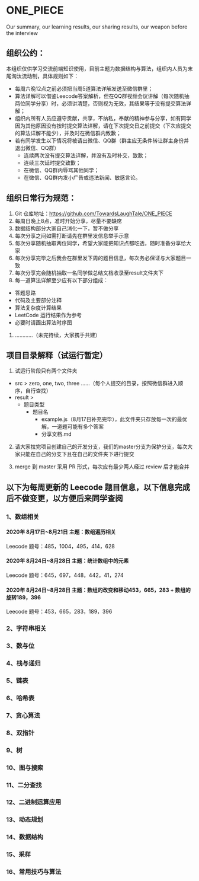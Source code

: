 # ONE_PIECE
Our summary, our learning results, our sharing results, our weapon before the interview

## 组织公约：
本组织仅供学习交流前端知识使用，目前主题为数据结构与算法，组织内人员为末尾淘汰流动制，具体规则如下：
* 每周六晚12点之前必须把当周5道算法详解发送至微信群里；
* 算法详解可以借鉴Leecode答案解析，但在QQ群视频会议讲解（每次随机抽两位同学分享）时，必须讲清楚，否则视为无效，其结果等于没有提交算法详解；
* 组织内所有人员应遵守贡献，共享，不纳私，奉献的精神参与分享，如有同学因为其他原因没有按时提交算法详解，请在下次提交日之前提交（下次应提交的算法详解不能少），并及时在微信群内致歉；
* 若有同学发生以下情况将被请出微信、QQ群（群主应无条件转让群主身份并退出微信、QQ群）
  * 连续两次没有提交算法详解，并没有及时补交，致歉；
  * 连续三次延时提交致歉；
  * 在微信、QQ群内辱骂其他同学；
  * 在微信、QQ群内发小广告或违法新闻、敏感言论。

## 组织日常行为规范：
1. Git 仓库地址：https://github.com/TowardsLaughTale/ONE_PIECE
2. 每周日晚上8点，准时开始分享，尽量不要缺席
3. 数据结构部分大家自己消化一下，暂不做分享
4. 每次分享之间如需打断请先在群里发信息举手示意
5. 每次分享随机抽取两位同学，希望大家能把知识点都吃透，随时准备分享给大家
6. 每次分享完毕之后我会在群里发下周的题目信息，每次务必保证与大家题目一致
7. 每次分享完会随机抽取一名同学做总结文档收录至result文件夹下
8. 每一道算法详解至少应有以下部分组成：
* 答题思路
* 代码及主要部分注释
* 算法复杂度计算结果
* LeetCode 运行结果作为参考
* 必要时请画出算法时序图
1. …………（未完待续，大家携手共建）

## 项目目录解释（试运行暂定）
1. 试运行阶段只有两个文件夹
* src > zero, one, two, three ……（每个人提交的目录，按照微信群进入顺序，自行查找）
* result > 
  * 题目类型
    * 题目名
      * example.js（8月17日补充完毕），此文件夹只存放每一次的最优解，一道题可能有多个答案 
      * 分享文档.md
2. 请大家拉完项目创建自己的开发分支，我们的master分支为保护分支，每次大家只能在自己的分支下且在自己的文件夹下进行提交

3. merge 到 master 采用 PR 形式，每次应有最少两人经过 review 后才能合并

## 以下为每周更新的 Leecode 题目信息，以下信息完成后不做变更，以方便后来同学查阅

### 1、数组相关
#### 2020年 8月17日~8月21日 主题：数组遍历相关
Leecode 题号：485，1004，495，414，628

#### 2020年 8月24日~8月28日 主题：统计数组中的元素
Leecode 题号：645，697，448，442，41，274

#### 2020年 8月24日~8月28日 主题：数组的改变和移动453，665，283 + 数组的旋转189，396
Leecode 题号：453，665，283，189，396

### 2、字符串相关

### 3、数与位

### 4、栈与递归

### 5、链表

### 6、哈希表

### 7、贪心算法

### 8、双指针

### 9、树

### 10、图与搜索

### 11、二分查找

### 12、二进制运算应用

### 13、动态规划

### 14、数据结构

### 15、采样

### 16、常用技巧与算法



